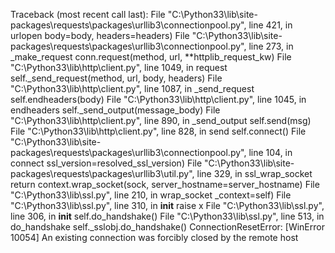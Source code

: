 Traceback (most recent call last):
  File "C:\Python33\lib\site-packages\requests\packages\urllib3\connectionpool.py", line 421, in urlopen
    body=body, headers=headers)
  File "C:\Python33\lib\site-packages\requests\packages\urllib3\connectionpool.py", line 273, in _make_request
    conn.request(method, url, **httplib_request_kw)
  File "C:\Python33\lib\http\client.py", line 1049, in request
    self._send_request(method, url, body, headers)
  File "C:\Python33\lib\http\client.py", line 1087, in _send_request
    self.endheaders(body)
  File "C:\Python33\lib\http\client.py", line 1045, in endheaders
    self._send_output(message_body)
  File "C:\Python33\lib\http\client.py", line 890, in _send_output
    self.send(msg)
  File "C:\Python33\lib\http\client.py", line 828, in send
    self.connect()
  File "C:\Python33\lib\site-packages\requests\packages\urllib3\connectionpool.py", line 104, in connect
    ssl_version=resolved_ssl_version)
  File "C:\Python33\lib\site-packages\requests\packages\urllib3\util.py", line 329, in ssl_wrap_socket
    return context.wrap_socket(sock, server_hostname=server_hostname)
  File "C:\Python33\lib\ssl.py", line 210, in wrap_socket
    _context=self)
  File "C:\Python33\lib\ssl.py", line 310, in __init__
    raise x
  File "C:\Python33\lib\ssl.py", line 306, in __init__
    self.do_handshake()
  File "C:\Python33\lib\ssl.py", line 513, in do_handshake
    self._sslobj.do_handshake()
ConnectionResetError: [WinError 10054] An existing connection was forcibly closed by the remote host
